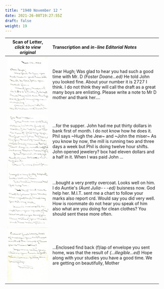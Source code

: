```yaml
---
title: "1940 November 12 "
date: 2021-26-08T19:27:55Z
draft: false
weight: 19
---
```

| Scan of Letter, *click to view original* | Transcription and *in-line Editorial Notes* |
| :---: | :--- |
| ![](img213.jpg?height=700px) | Dear Hugh; Was glad to hear you had such a good time with Mr. D *(Foster Doane...ed)* He told John you looked fine.  About your number it is 2727 I think.   I do not think they will call the draft as a great many boys are enlisting.  Please write a note to Mr D mother and thank her....  |
| ![](img214.jpg?height=700px) | ...for the supper.  John had me put thirty dollars in bank first of month.  I do not know how he does it. Phil says ~Hugh the Jew~ and ~John the miser~  As you know by now, the mill is running two and three days a week but Phil is doing twelve hour shifts.  John opened jewelery? box had eleven dollars and a half in it.  When I was paid John ... |
| ![](img215.jpg?height=700px) | ...bought a very pretty overcoat.  Looks well on him.  I do Auntie's *(Aunt Julia---ed)*  buisness now.  God help her.  M.I.T. sent me a chart to follow your marks also report crd.  Would say you did very well.  How is roommate do not hear you speak of him also what are you doing for clean clothes? You should sent these more often. | 
| ![](img216.jpg?height=700px) | ...Enclosed find back (f)lap of envelope you sent home,  was that the result of *(...illegible...ed)* Hope along with your studies you have a good time.  We are getting on beautifully,  Mother |
